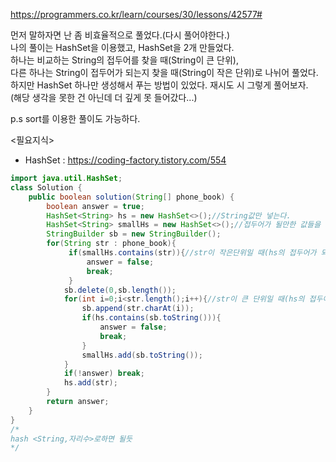 https://programmers.co.kr/learn/courses/30/lessons/42577#  
  
먼저 말하자면 난 좀 비효율적으로 풀었다.(다시 풀어야한다.)  
나의 풀이는 HashSet을 이용했고, HashSet을 2개 만들었다.  
하나는 비교하는 String의 접두어를 찾을 때(String이 큰 단위),  
다른 하나는 String이 접두어가 되는지 찾을 때(String이 작은 단위)로 나뉘어 풀었다.  
하지만 HashSet 하나만 생성해서 푸는 방법이 있었다. 재시도 시 그렇게 풀어보자.  
(해당 생각을 못한 건 아닌데 더 깊게 못 들어갔다...)  

p.s sort를 이용한 풀이도 가능하다.

<필요지식>  
- HashSet : https://coding-factory.tistory.com/554  
```java
import java.util.HashSet;
class Solution {
    public boolean solution(String[] phone_book) {
        boolean answer = true;
        HashSet<String> hs = new HashSet<>();//String값만 넣는다.
        HashSet<String> smallHs = new HashSet<>();//접두어가 될만한 값들을 모두 넣는다.(ex) "119" 시, "1","11","119")
        StringBuilder sb = new StringBuilder();
        for(String str : phone_book){
             if(smallHs.contains(str)){//str이 작은단위일 때(hs의 접두어가 되는지 체크)
                 answer = false;
                 break;
             }
            sb.delete(0,sb.length());
            for(int i=0;i<str.length();i++){//str이 큰 단위일 때(hs의 접두어가 있는지 체크)
                sb.append(str.charAt(i));
                if(hs.contains(sb.toString())){
                    answer = false;
                    break;
                }
                smallHs.add(sb.toString());
            }
            if(!answer) break;
            hs.add(str);
        }
        return answer;
    }
}
/*
hash <String,자리수>로하면 될듯
*/
```
